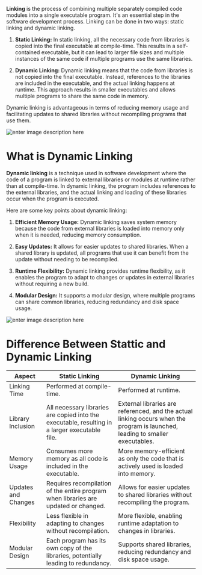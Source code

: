 **Linking** is the process of combining multiple separately compiled code modules into a single executable program. It's an essential step in the software development process. Linking can be done in two ways: static linking and dynamic linking.

1. **Static Linking:** In static linking, all the necessary code from libraries is copied into the final executable at compile-time. This results in a self-contained executable, but it can lead to larger file sizes and multiple instances of the same code if multiple programs use the same libraries.

2. **Dynamic Linking:** Dynamic linking means that the code from libraries is not copied into the final executable. Instead, references to the libraries are included in the executable, and the actual linking happens at runtime. This approach results in smaller executables and allows multiple programs to share the same code in memory.

Dynamic linking is advantageous in terms of reducing memory usage and facilitating updates to shared libraries without recompiling programs that use them.

![enter image description here](https://media.geeksforgeeks.org/wp-content/uploads/20221228144718/LoadingAndLinking-in-Operating-System.png)
# What is Dynamic Linking

**Dynamic linking** is a technique used in software development where the code of a program is linked to external libraries or modules at runtime rather than at compile-time. In dynamic linking, the program includes references to the external libraries, and the actual linking and loading of these libraries occur when the program is executed.

Here are some key points about dynamic linking:
1. **Efficient Memory Usage:** Dynamic linking saves system memory because the code from external libraries is loaded into memory only when it is needed, reducing memory consumption.

2. **Easy Updates:** It allows for easier updates to shared libraries. When a shared library is updated, all programs that use it can benefit from the update without needing to be recompiled.

3. **Runtime Flexibility:** Dynamic linking provides runtime flexibility, as it enables the program to adapt to changes or updates in external libraries without requiring a new build.

4. **Modular Design:** It supports a modular design, where multiple programs can share common libraries, reducing redundancy and disk space usage.
 
![enter image description here](https://media.geeksforgeeks.org/wp-content/uploads/20221221144248/dll.jpg)
# Difference Between Stattic and Dynamic Linking

| Aspect                  | Static Linking                                        | Dynamic Linking                                       |
|-------------------------|------------------------------------------------------|-------------------------------------------------------|
| Linking Time            | Performed at compile-time.                           | Performed at runtime.                                |
| Library Inclusion       | All necessary libraries are copied into the executable, resulting in a larger executable file. | External libraries are referenced, and the actual linking occurs when the program is launched, leading to smaller executables. |
| Memory Usage            | Consumes more memory as all code is included in the executable. | More memory-efficient as only the code that is actively used is loaded into memory. |
| Updates and Changes     | Requires recompilation of the entire program when libraries are updated or changed. | Allows for easier updates to shared libraries without recompiling the program. |
| Flexibility             | Less flexible in adapting to changes without recompilation. | More flexible, enabling runtime adaptation to changes in libraries. |
| Modular Design          | Each program has its own copy of the libraries, potentially leading to redundancy. | Supports shared libraries, reducing redundancy and disk space usage. |
